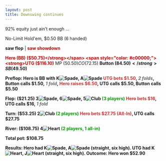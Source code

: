 ```yaml
---
layout: post
title: Downswing continues
---
```


92% equity just ain’t enough …

<div class="quote">
No-Limit Hold'em, $0.50 BB (6 handed)

<strong>saw flop</strong> | <span style="color: #c00000;"><strong>saw showdown</strong></span>

<span style="color: #c00000;"><strong>Hero (BB) ($50.75)</strong></span>
<span style="color: #c00000;"><strong>UTG ($116.10)</strong></span>
MP ($50.50)
CO ($72.15)
<strong>Button ($84.50)</strong>
SB ($49.50)

<strong>Preflop</strong>: Hero is BB with K<img class="noborder" title="Spade" src="http://www.xaviert.be/wp-content/themes/xavier/images/spade.gif" alt="Spade" />, A<img class="noborder" title="Spade" src="http://www.xaviert.be/wp-content/themes/xavier/images/spade.gif" alt="Spade" />
<span style="color: #cc3333;">UTG bets $1.50</span>, <span style="color: #666666;"><em>2 folds</em></span>, Button calls $1.50, <span style="color: #666666;"><em>1 fold</em></span>, <span style="color: #cc3333;">Hero raises $6.50</span>, UTG calls $5.50, Button calls $5.50

<strong>Flop</strong>: ($21.25) 3<img class="noborder" title="Spade" src="http://www.xaviert.be/wp-content/themes/xavier/images/spade.gif" alt="Spade" />, 6<img class="noborder" title="Spade" src="http://www.xaviert.be/wp-content/themes/xavier/images/spade.gif" alt="Spade" />, 5<img class="noborder" title="Club" src="http://www.xaviert.be/wp-content/themes/xavier/images/club.gif" alt="Club" /> <span style="color: #009b00;">(3 players)</span>
<span style="color: #cc3333;">Hero bets $16</span>, UTG calls $16, <span style="color: #666666;"><em>1 fold</em></span>

<strong>Turn</strong>: ($53.25) 2<img class="noborder" title="Club" src="http://www.xaviert.be/wp-content/themes/xavier/images/club.gif" alt="Club" /> <span style="color: #009b00;">(2 players)</span>
<span style="color: #cc3333;">Hero bets $27.75 (All-In)</span>, UTG calls $27.75

<strong>River</strong>: ($108.75) 4<img class="noborder" title="Heart" src="http://www.xaviert.be/wp-content/themes/xavier/images/heart.gif" alt="Heart" /> <span style="color: #009b00;">(2 players, 1 all-in)</span>

<strong>Total pot:</strong> $108.75

Results:
Hero had K<img class="noborder" title="Spade" src="http://www.xaviert.be/wp-content/themes/xavier/images/spade.gif" alt="Spade" />, A<img class="noborder" title="Spade" src="http://www.xaviert.be/wp-content/themes/xavier/images/spade.gif" alt="Spade" /> (straight, six high).
UTG had K<img class="noborder" title="Heart" src="http://www.xaviert.be/wp-content/themes/xavier/images/heart.gif" alt="Heart" />, J<img class="noborder" title="Heart" src="http://www.xaviert.be/wp-content/themes/xavier/images/heart.gif" alt="Heart" /> (straight, six high).
Outcome: Hero won $52.90</div>